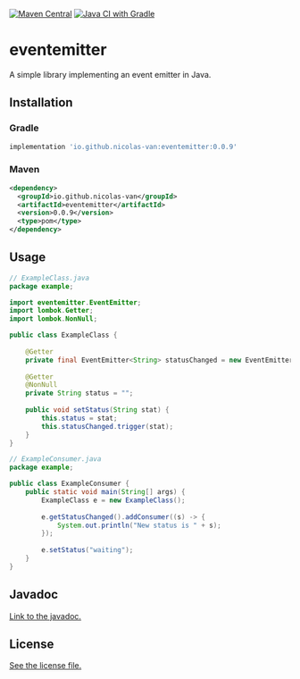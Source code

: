 [![Maven Central](https://img.shields.io/maven-central/v/io.github.nicolas-van/eventemitter)](https://search.maven.org/artifact/io.github.nicolas-van/eventemitter) [![Java CI with Gradle](https://github.com/nicolas-van/eventemitter/workflows/Java%20CI%20with%20Gradle/badge.svg)](https://github.com/nicolas-van/eventemitter/actions?query=workflow%3A%22Java+CI+with+Gradle%22)

# eventemitter

A simple library implementing an event emitter in Java.

## Installation

### Gradle

```groovy
implementation 'io.github.nicolas-van:eventemitter:0.0.9'
```

### Maven

```xml
<dependency>
  <groupId>io.github.nicolas-van</groupId>
  <artifactId>eventemitter</artifactId>
  <version>0.0.9</version>
  <type>pom</type>
</dependency>
```

## Usage

```java
// ExampleClass.java
package example;

import eventemitter.EventEmitter;
import lombok.Getter;
import lombok.NonNull;

public class ExampleClass {
    
    @Getter
    private final EventEmitter<String> statusChanged = new EventEmitter<>();
    
    @Getter
    @NonNull
    private String status = "";
    
    public void setStatus(String stat) {
        this.status = stat;
        this.statusChanged.trigger(stat);
    }
}
```

```java
// ExampleConsumer.java
package example;

public class ExampleConsumer {
    public static void main(String[] args) {
        ExampleClass e = new ExampleClass();
        
        e.getStatusChanged().addConsumer((s) -> {
            System.out.println("New status is " + s);
        });
        
        e.setStatus("waiting");
    }
}
```

## Javadoc

[Link to the javadoc.](https://nicolas-van.github.io/eventemitter/javadoc)

## License

[See the license file.](./LICENSE.md)
